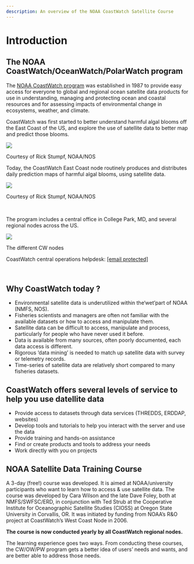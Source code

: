 ```yaml
---
description: An overview of the NOAA CoastWatch Satellite Course
---
```


# Introduction

## The NOAA CoastWatch/OceanWatch/PolarWatch program <a id="the-noaa-coastwatch-oceanwatch-polarwatch-program"></a>

The [NOAA CoastWatch program](https://coastwatch.noaa.gov/cw/index.html) was established in 1987 to provide easy access for everyone to global and regional ocean satellite data products for use in understanding, managing and protecting ocean and coastal resources and for assessing impacts of environmental change in ecosystems, weather, and climate.

CoastWatch was first started to better understand harmful algal blooms off the East Coast of the US, and explore the use of satellite data to better map and predict those blooms.

![](https://gblobscdn.gitbook.com/assets%2F-LylLNCSXaUER_FiqDSx%2F-LylL_mYK7DG1kA6q1QP%2F-LylMq9icWlThebUFcHV%2Fimage.png?alt=media&token=37f26cb9-5832-40ce-b7a6-778ac39e467f)

Courtesy of Rick Stumpf, NOAA/NOS

Today, the CoastWatch East Coast node routinely produces and distributes daily prediction maps of harmful algal blooms, using satellite data.

![](https://gblobscdn.gitbook.com/assets%2F-LylLNCSXaUER_FiqDSx%2F-Lz8dkFDc4Lu5Ww6TNEp%2F-Lz8fRuC8vbyTd-_VvTy%2Fimage.png?alt=media&token=19c54493-869a-4888-9144-7327d5c14ebb)

Courtesy of Rick Stumpf, NOAA/NOS

​

The program includes a central office in College Park, MD, and several regional nodes across the US.

![](https://gblobscdn.gitbook.com/assets%2F-LylLNCSXaUER_FiqDSx%2F-LylL_mYK7DG1kA6q1QP%2F-LylMZbDFCzE7DUHy81A%2Fimage.png?alt=media&token=133a3f4f-27c7-4571-a4eb-959aa9dc6ddb)

The different CW nodes

 CoastWatch central operations helpdesk: [\[email protected\]](https://coastwatch.gitbook.io/cdn-cgi/l/email-protection#04676b657770736570676c2a6d6a626b446a6b65652a636b72)​

​

## Why CoastWatch today ? <a id="why-coastwatch-today"></a>

* Environmental satellite data is underutilized within the‘wet’part of NOAA \(NMFS, NOS\).
* Fisheries scientists and managers are often not familiar with the available datasets or how to access and manipulate them.
* Satellite data can be difficult to access, manipulate and process, particularly for people who have never used it before.
* Data is available from many sources, often poorly documented, each data access is different.
* Rigorous ‘data mining’ is needed to match up satellite data with survey or telemetry records.
* Time-series of satellite data are relatively short compared to many fisheries datasets.

## CoastWatch offers several levels of service to help you use datellite data <a id="coastwatch-offers-several-levels-of-service-to-help-you-use-datellite-data"></a>

* Provide access to datasets through data services \(THREDDS, ERDDAP, websites\)
* Develop tools and tutorials to help you interact with the server and use the data
* Provide training and hands-on assistance
* Find or create products and tools to address your needs
* Work directly with you on projects

## NOAA Satellite Data Training Course <a id="noaa-satellite-data-training-course"></a>

A 3-day \(free!\) course was developed. It is aimed at NOAA/university participants who want to learn how to access & use satellite data. The course was developed by Cara Wilson and the late Dave Foley, both at NMFS/SWFSC/ERD, in conjunction with Ted Strub at the Cooperative Institute for Oceanographic Satellite Studies \(CIOSS\) at Oregon State University in Corvallis, OR. It was initiated by funding from NOAA’s R&O project at CoastWatch’s West Coast Node in 2006.

**The course is now conducted yearly by all CoastWatch regional nodes.**

The learning experience goes two ways. From conducting these courses, the CW/OW/PW program gets a better idea of users’ needs and wants, and are better able to address those needs.

​

